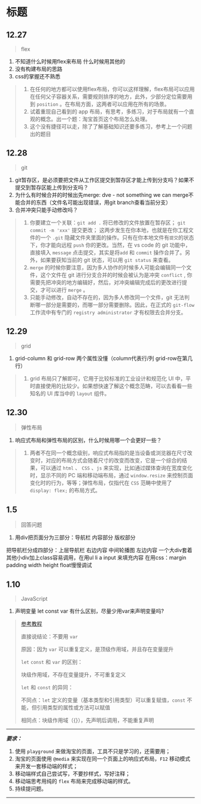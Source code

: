 # 标题

## 12.27

> flex

1. 不知道什么时候用flex来布局
  什么时候用其他的
2. 没有构建布局的思路
3. css的掌握还不熟悉

> 1. 在任何的地方都可以使用flex布局，你可以这样理解，flex布局可以应用在任何父子容器关系，需要规则排序的地方，此外，少部分定位需要用到 `position` 。在布局方面，这两者可以应用在所有的场景。
> 2. 试着重现自己看到的 app 布局，有思考，多练习，对于布局就有一个直观的概念。出一个题：淘宝首页这个布局怎么处理。
> 3. 这个没有捷径可以走，除了了解基础知识还要多练习，参考上一个问题出的题目

## 12.28

> git

1. git暂存区，是必须要把文件从工作区提交到暂存区才能上传到分支吗？如果不提交到暂存区能上传到分支吗？
2. 为什么有时候合并的时候出先merge: dve - not something we can merge不能合并的东西（文件名可能出现错误，用git branch查看当前分支）
3. 合并冲突只能手动修改吗？

> 1. 你要建立一个关联：`git add .` 将已修改的文件放置在暂存区； `git commit -m 'xxx'` 提交更改； 这两步发生在你本地，也就是在你工程文件的一个 `.git` 隐藏文件夹里面的操作。只有在你本地文件有`提交`的状态下，你才能向远程 `push` 你的更改。当然，在 vs code 的 git 功能中，直接填入 `message` 点击提交，其实是将`add` 和 `commit` 操作合并了。另外，如果要获知当前的 git 状态，可以用 `git status` 来查看。
> 2. `merge` 的时候你要注意，因为多人协作的时候多人可能会编辑同一个文件，这个文件在 git 进行分支合并的时候会被认为是冲突 `conflict` , 你需要先把冲突的地方编辑好，然后，对冲突编辑完成后的更改进行提交，才可以进行 `merge` 。
> 3. 只能手动修改，自动不存在的，因为多人修改同一个文件，git 无法判断哪一部分是需要的，而哪一部分需要删除。因此，在正式的 `git-flow` 工作流中有专门的 `registry administrator` 才有权限去合并分支。

## 12.29

> grid

1. grid-column 和 grid-row 两个属性没懂（column代表行/列  grid-row在第几行）

> 1. grid 布局只了解即可，它用于比较标准的工业设计和规范化 UI 中，平时直接使用的比较少。如果想快速了解这个概念范畴，可以去看看一些知名的 UI 库当中的 `layout` 组件。

## 12.30

>弹性布局

1. 响应式布局和弹性布局的区别，什么时候用哪一个会更好一些？

> 1. 两者不在同一个概念级别，响应式布局指的是当设备或浏览器在尺寸改变时，对应的布局方式会随着尺寸的改变而改变，它是一个综合的结果，可以通过 `html` 、 `CSS` 、`js` 来实现，比如通过媒体查询在宽度变化时，显示不同的 PC 端和移动端布局，通过 `window.resize` 来控制页面变化时的行为，等等；弹性布局，仅指代在 `CSS` 范畴中使用了 `display: flex;` 的布局方式。

## 1.5

> 回答问题

1. 用div把页面分为三部分：导航栏  内容部分 版权部分

把导航栏分成四部分：上层导航栏 右边内容 中间轮播图 左边内容 一个大div套着其他小div加上class容易调用，在用ul li a input 来填充内容
在用css：margin padding width height float慢慢调试

## 1.10

> JavaScript

1. 声明变量 let const var 有什么区别，尽量少用var来声明变量吗?

> [参考教程](https://es6.ruanyifeng.com/#docs/let)
>
> 直接说结论：不要用 `var`
>
> 原因：因为 `var` 可以重复定义，是顶级作用域，并且存在变量提升
>
> `let` `const` 和 `var` 的区别：
>
> 块级作用域，不存在变量提升，不可重复定义
>
> `let` 和 `const` 的异同：
>
> 不同点：`let` 定义的变量（基本类型和引用类型）可以重复赋值，`const` 不能，但引用类型的属性或方法可以赋值
>
> 相同点：块级作用域（{}），先声明后调用，不能重复声明

---

***要求：***

1. 使用 `playground` 来做淘宝的页面，工具不只是学习的，还需要用；
2. 淘宝的页面使用 `@media` 来实现在同一个页面上的响应式布局，`F12` 移动模式来开发一套移动端的样式；
3. 移动端样式自己尝试写，不要抄样式，写好注释；
4. 移动端思考用纯的 `flex` 布局来完成移动端的样式。
5. 持续提问题。

---

